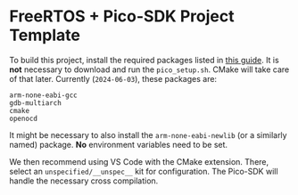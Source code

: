 # FreeRTOS + Pico-SDK Project Template

To build this project, install the required packages listed in
[this guide](https://learn.arm.com/learning-paths/microcontrollers/rpi_pico/sdk/).
It is **not** necessary to download and run the `pico_setup.sh`.
CMake will take care of that later.
Currently (`2024-06-03`), these packages are:
```
arm-none-eabi-gcc
gdb-multiarch
cmake
openocd
```
It might be necessary to also install the `arm-none-eabi-newlib` (or a similarly named) package.
**No** environment variables need to be set.

We then recommend using VS Code with the CMake extension.
There, select an `unspecified/__unspec__` kit for configuration.
The Pico-SDK will handle the necessary cross compilation.
